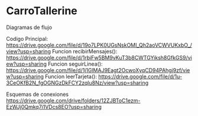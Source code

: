 # CarroTallerine

Diagramas de flujo

Codigo Principal: https://drive.google.com/file/d/19o7LPK0UGsNskOMI_Qh2aoVCWVUKxbO_/view?usp=sharing
Funcion recibirMensajes(): https://drive.google.com/file/d/1rbiFw5BM9vKuT3b8CWTGYiksh8GfkGS9/view?usp=sharing
Funcion seguirLinea(): https://drive.google.com/file/d/1j1GlMAJ9Eagt2OcwoXyqCD94PAhgj9zf/view?usp=sharing
Funcion leerTarjeta(): https://drive.google.com/file/d/1u-3CeOKfB2N_fgOGNGzDkFCY2zqlu8Nz/view?usp=sharing

Esquemas de conexiones
https://drive.google.com/drive/folders/12ZJBToC1ezm-EzWJj0Qmkq7i1VDcs8EO?usp=sharing


